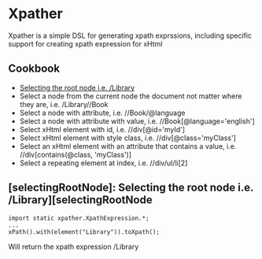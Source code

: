 Xpather
=======

Xpather is a simple DSL for generating xpath exprssions, including specific support for creating xpath expression for xHtml

Cookbook
--------

* [Selecting the root node i.e. /Library](selectingRootNode)
* Select a node from the current node the document not matter where they are, i.e. /Library//Book
* Select a node with attribute, i.e. //Book/@language
* Select a node with attribute with value, i.e. //Book[@language='english']
* Select xHtml element with id, i.e. //div[@id='myId']
* Select xHtml element with style class, i.e. //div[@class='myClass']
* Select an xHtml element with an attribute that contains a value, i.e. //div[contains(@class, 'myClass')]
* Select a repeating element at index, i.e. //div/ul/li[2]


[selectingRootNode]: Selecting the root node i.e. /Library][selectingRootNode
-----------------------------------------------------------------------------
    import static xpather.XpathExpression.*;
    ...
    xPath().with(element("Library")).toXpath();

Will return the xpath expression
    /Library

